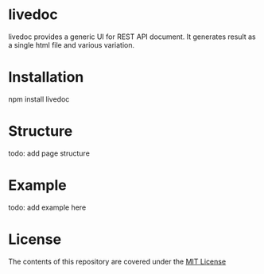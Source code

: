 # livedoc

livedoc provides a generic UI for REST API document. It generates result as a single html file and various variation.

# Installation
npm install livedoc

# Structure
todo: add page structure

# Example
todo: add example here

# License
The contents of this repository are covered under the [MIT License](LICENSE)
